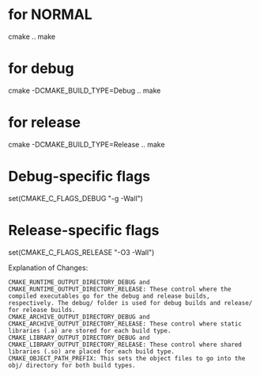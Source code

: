 for NORMAL
=========================================
cmake ..
make


for debug
=========================================
cmake -DCMAKE_BUILD_TYPE=Debug ..
make


for release
=========================================
cmake -DCMAKE_BUILD_TYPE=Release ..
make


# Debug-specific flags
set(CMAKE_C_FLAGS_DEBUG "-g -Wall")

# Release-specific flags
set(CMAKE_C_FLAGS_RELEASE "-O3 -Wall")


Explanation of Changes:

    CMAKE_RUNTIME_OUTPUT_DIRECTORY_DEBUG and CMAKE_RUNTIME_OUTPUT_DIRECTORY_RELEASE: These control where the compiled executables go for the debug and release builds, respectively. The debug/ folder is used for debug builds and release/ for release builds.
    CMAKE_ARCHIVE_OUTPUT_DIRECTORY_DEBUG and CMAKE_ARCHIVE_OUTPUT_DIRECTORY_RELEASE: These control where static libraries (.a) are stored for each build type.
    CMAKE_LIBRARY_OUTPUT_DIRECTORY_DEBUG and CMAKE_LIBRARY_OUTPUT_DIRECTORY_RELEASE: These control where shared libraries (.so) are placed for each build type.
    CMAKE_OBJECT_PATH_PREFIX: This sets the object files to go into the obj/ directory for both build types.


